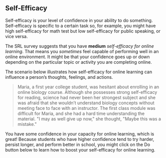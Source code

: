 ## Self-Efficacy

Self-efficacy is your level of confidence in your ability to do something. Self-efficacy is specific to a certain task so, for example, you might have high self-efficacy for math test but low self-efficacy for public speaking, or vice versa. 

The SRL survey suggests that you have **medium** *self-efficacy for online learning*. That means you *sometimes* feel capable of performing well in an online environment. It might be that your confidence goes up or down depending on the particular topic or activity you are completing online. 

The scenario below illustrates how self-efficacy for online learning can influence a person’s thoughts, feelings, and actions.

> Maria, a first year college student, was hesitant about enrolling in an online biology course. Although she possesses strong self-efficacy for reading, science had never been her strongest subject and she was afraid that she wouldn’t understand biology concepts without meeting face to face with an instructor. The first class module was difficult for Maria, and she had a hard time understanding the material. "I may as well give up now," she thought, "Maybe this was a mistake."

You have some confidence in your capacity for online learning, which is great! Because students who have higher confidence tend to try harder, persist longer, and perform better in school, you might click on the Do button below to learn how to boost your self-efficacy for online learning.
